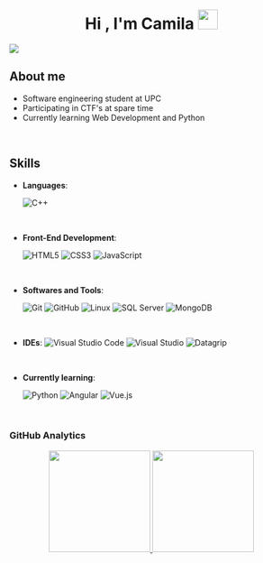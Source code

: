 <h1 align="center"><b>Hi , I'm Camila </b><img src="https://media.giphy.com/media/hvRJCLFzcasrR4ia7z/giphy.gif" width="35"></h1>
<img src="https://i.imgur.com/Bsuun3E.png">

<br>

## About me

- Software engineering student at UPC 
- Participating in CTF's at spare time
- Currently learning Web Development and Python

<br>

## Skills

- **Languages**:
    
    ![C++](https://img.shields.io/badge/C++%20-%2300599C.svg?style=for-the-badge&logo=c%2B%2B&logoColor=white)

<br>   
    
- **Front-End Development**:

   ![HTML5](https://img.shields.io/badge/HTML5%20-%23E34F26.svg?style=for-the-badge&logo=html5&logoColor=white) ![CSS3](https://img.shields.io/badge/CSS%20-%231572B6.svg?style=for-the-badge&logo=css3&logoColor=white) ![JavaScript](https://img.shields.io/badge/JavaScript%20-%23F7DF1E.svg?style=for-the-badge&logo=javascript&logoColor=black)
    
<br>

- **Softwares and Tools**:

    ![Git](https://img.shields.io/badge/git-%23F05033.svg?style=for-the-badge&logo=git&logoColor=white) ![GitHub](https://img.shields.io/badge/github-%23121011.svg?style=for-the-badge&logo=github&logoColor=white) ![Linux](https://img.shields.io/badge/Linux-FCC624?style=for-the-badge&logo=linux&logoColor=black)  ![SQL Server](https://img.shields.io/badge/SQL%20Server-8f2f22.svg?style=for-the-badge&logo=microsoft-sql-server&logoColor=white)  ![MongoDB](https://img.shields.io/badge/MongoDB-2ab02c.svg?style=for-the-badge&logo=mongodb&logoColor=white)

<br>

- **IDEs**:
![Visual Studio Code](https://img.shields.io/badge/Visual%20Studio%20Code-0078d7.svg?style=for-the-badge&logo=visual-studio-code&logoColor=white) ![Visual Studio](https://img.shields.io/badge/Visual%20Studio-421066.svg?style=for-the-badge&logo=visual-studio&logoColor=white) ![Datagrip](https://img.shields.io/badge/datagrip-d17bd0.svg?style=for-the-badge&logo=datagrip&logoColor=white) 

<br>

- **Currently learning**:

    ![Python](https://img.shields.io/badge/Python%20-%2314354C.svg?style=for-the-badge&logo=python&logoColor=white)   ![Angular](https://img.shields.io/badge/Angular-ba2014.svg?style=for-the-badge&logo=angular&logoColor=white)  ![Vue.js](https://img.shields.io/badge/Vue.js-45ad71.svg?style=for-the-badge&logo=vue.js&logoColor=white)
<br>

### GitHub Analytics

<p align="center">
<a href="https://github.com/CamiAm404">
  <img height="180em" src="https://github-readme-stats-eight-theta.vercel.app/api?username=CamiAm404&show_icons=true&theme=algolia&include_all_commits=true&count_private=true"/> <img height="180em" src="https://github-readme-stats-eight-theta.vercel.app/api/top-langs/?username=CamiAm404&layout=compact&langs_count=8&theme=algolia"/>
</a>
</p>

<!--
**CamiAm404/CamiAm404** is a ✨ _special_ ✨ repository because its `README.md` (this file) appears on your GitHub profile.

Here are some ideas to get you started:

- 🔭 I’m currently working on ...
- 🌱 I’m currently learning ...
- 👯 I’m looking to collaborate on ...
- 🤔 I’m looking for help with ...
- 💬 Ask me about ...
- 📫 How to reach me: ...
- 😄 Pronouns: ...
- ⚡ Fun fact: ...
-->
